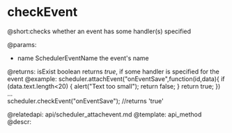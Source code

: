 checkEvent
=============

@short:checks whether an event has some handler(s) specified
	

@params:
- name	SchedulerEventName	the event's name

@returns:
isExist	boolean	returns <i>true</i>, if some handler is specified for the event
@example:
scheduler.attachEvent("onEventSave",function(id,data){
	if (data.text.length<20) {
		alert("Text too small");
		return false;
	}
	return true;
})
...        
scheduler.checkEvent("onEventSave"); //returns 'true'

@relatedapi:
	api/scheduler_attachevent.md
@template:	api_method
@descr:

